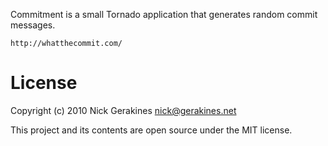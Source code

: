 Commitment is a small Tornado application that generates random commit messages.

    http://whatthecommit.com/

# License

Copyright (c) 2010 Nick Gerakines <nick@gerakines.net>

This project and its contents are open source under the MIT license.

